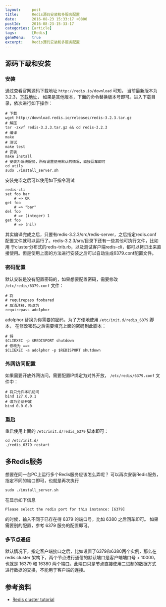 ```yaml
---
layout:     post
title:      Redis源码安装和多服务配置
date:       2016-08-23 15:33:17 +0800
postId:     2016-08-23-15-33-17
categories: [article]
tags:       [Redis]
geneMenu:   true
excerpt:    Redis源码安装和多服务配置
---
```


## 源码下载和安装

### 安装
通过查看官网源码下载地址 `http://redis.io/download` 可知，
当前最新版本为3.2.3，[下载地址](http://download.redis.io/releases)，
如果是其他版本，下面的命令替换版本号即可。进入下载目录，依次进行如下操作：

```shell
# 下载
wget http://download.redis.io/releases/redis-3.2.3.tar.gz
# 解压
tar -zxvf redis-3.2.3.tar.gz && cd redis-3.2.3
# 编译
make
# 测试
make test
# 安装
make install
# 安装为系统服务，所有设置使用默认的情况，直接回车即可
cd utils
sudo ./install_server.sh
```
    
安装完毕之后可以使用如下指令测试

```shell
redis-cli
set foo bar 
    # => OK
get foo
    # => "bar"
del foo
    # => (integer) 1
get foo 
    # => (nil)
```

其实编译完成之后，只要有redis-3.2.3/src/redis-server，之后指定redis.conf
配置文件就可以运行了。redis-3.2.3/src/目录下还有一些其他可执行文件，比如用
于cluster分布式的redis-trib.rb，以及测试客户端redis-cli，都可以拷贝出来直
接使用。但是使用上面的方法进行安装之后可以自动生成6379.conf配置文件。

### 密码配置
默认安装是没有配置密码的，如果想要配置密码，需要修改 `/etc/redis/6379.conf` 文件：

```
# 将
# requirepass foobared
# 取消注释，修改为
requirepass adolphor
```
adolphor 替换为你需要的密码，为了方便地使用 `/etc/init.d/redis_6379` 脚本，
在修改密码之后需要填充上面的密码到此脚本：

```shell
# 将
$CLIEXEC -p $REDISPORT shutdown
# 修改为 ==>
$CLIEXEC -a adolphor -p $REDISPORT shutdown
```

### 外网访问配置
如果需要开放外网访问，需要配置IP绑定为对外开放， `/etc/redis/6379.conf` 文件中：

```
# 将只允许本机访问
bind 127.0.0.1
# 改为全部开放
bind 0.0.0.0
```
    
### 重启

重启使用上面的 `/etc/init.d/redis_6379` 脚本即可：

```shell
cd /etc/init.d/
./redis_6379 restart
```

## 多Redis服务
想要在同一台PC上运行多个Redis服务应该怎么弄呢？
可以再次安装Redis服务，指定不同的端口即可，也就是再次执行

```shell
sudo ./install_server.sh
```
    
在显示如下信息

```
Please select the redis port for this instance: [6379]
```

的时候，输入不同于已存在得 6379 的端口号，比如 6380 之后回车即可。
如果需要别的配置，参考 6379 服务的配置即可。

### 多节点通信
默认情况下，指定客户端接口之后，比如设置了6379和6380两个实例，那么在
redis cluster 架构下，两个节点进行通信的默认端口是客户端端口号 + 10000，
也就是 16379 和 16380 两个端口。此端口只是节点直接使用二进制的数据方式
进行数据的交换，不能用于客户端的连接。

## 参考资料

* [Redis cluster tutorial](https://redis.io/topics/cluster-tutorial)
